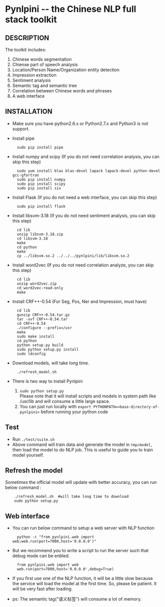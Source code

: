 Pynlpini -- the Chinese NLP full stack toolkit
===============================================

DESCRIPTION
-----------
The toolkit includes:

1. Chinese words segmentation
1. Chiense part of speech analysis
1. Location/Person Name/Organization entity detection
1. Impression extraction
1. Sentiment analysis
1. Semantic tag and semantic tree
1. Correlation between Chinese words and phrases
1. A web interface

INSTALLATION
------------
* Make sure you have python2.6.x or Python2.7.x and Python3 is not support.
* Install pipe

        sudo pip install pipe

* Install numpy and scipy (If you do not need correlation analysis, you can skip this step)

        sudo yum install blas blas-devel lapack lapack-devel python-devel gcc-gfortran
        sudo pip install numpy
        sudo pip install scipy
        sudo pip install six

* Install Flask (If you do not need a web interface, you can skip this step)

        sudo pip install flask

* Install libsvm-3.18 (If you do not need sentiment analysis, you can skip this step)

        cd lib
        unzip libsvm-3.18.zip
        cd libsvm-3.18
        make
        cd python
        make
        cp ../libsvm.so.2 ../../../pynlpini/lib/libsvm.so.2

* Install word2vec (If you do not need correlation analyze, you can skip this step)

        cd lib
        unzip word2vec.zip
        cd word2vec-read-only
        make

* Install CRF++-0.54 (For Seg, Pos, Ner and Impression, must have)

        cd lib
        gunzip CRF++-0.54.tar.gz
        tar -xvf CRF++-0.54.tar
        cd CRF++-0.54
        ./configure --prefix=/usr
        make
        sudo make install
        cd python
        python setup.py build
        sudo python setup.py install
        sudo ldconfig

* Download models, will take long time.

        ./refresh_model.sh

* There is two way to install Pynlpini

    1. `sudo python setup.py`  
    Please note that it will install scripts and models in system path like /usr/lib and will consume a little large space.
    2. You can just run locally with `export PYTHONPATH=<base-directory-of-pynlpini>` before running your python code


Test
--------------

* Run `./test/suite.sh`
* Above command will train data and generate the model in `tmp/model`, then load the model to do NLP job.
  This is useful to guide you to train model yourself.

Refresh the model
-----------------
Sometimes the official model will update with better accuracy, you can run below command :

        ./refresh_model.sh  #will take long time to download
        sudo python setup.py



Web interface
------------

* You can run below command to setup a web server with NLP function

        python -c "from pynlpini.web import web;web.run(port=7000,host='0.0.0.0')"

* But we recommend you to write a script to run the server such that debug mode can be enbled.

        from pynlpini.web import web
        web.run(port=7000,host='0.0.0.0',debug=True)

* If you first use one of the NLP function, it will be a little slow because the service will load the model at the first time.
  So, please be patient. It will be very fast after loading.

* ps: The semantic tag("语义标签") will consume a lot of memory.

